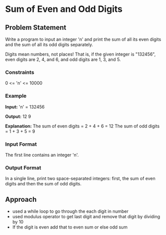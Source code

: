 # Sum of Even and Odd Digits

## Problem Statement

Write a program to input an integer 'n' and print the sum of all its even digits and the sum of all its odd digits separately.

Digits mean numbers, not places! That is, if the given integer is "132456", even digits are 2, 4, and 6, and odd digits are 1, 3, and 5.

### Constraints

0 <= 'n' <= 10000

### Example

**Input:** 'n' = 132456

**Output:** 12 9

**Explanation:** 
The sum of even digits = 2 + 4 + 6 = 12
The sum of odd digits = 1 + 3 + 5 = 9

### Input Format

The first line contains an integer 'n'.

### Output Format

In a single line, print two space-separated integers: first, the sum of even digits and then the sum of odd digits.

## Approach

- used a while loop to go through the each digit in number
- used modulus operator to get last digit and remove that digit by dividing by 10
- If the digit is even add that to even sum or else odd sum